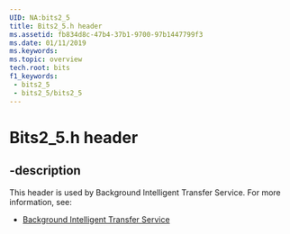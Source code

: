 ```yaml
---
UID: NA:bits2_5
title: Bits2_5.h header
ms.assetid: fb834d8c-47b4-37b1-9700-97b1447799f3
ms.date: 01/11/2019
ms.keywords: 
ms.topic: overview
tech.root: bits
f1_keywords:
 - bits2_5
 - bits2_5/bits2_5
---
```


# Bits2_5.h header


## -description

This header is used by Background Intelligent Transfer Service. For more information, see:

- [Background Intelligent Transfer Service](../_bits/index.md)

